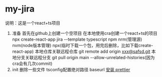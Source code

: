 # my-jira
说明：这是一个react+ts项目
1. 准备
 首先在github上创建一个空项目
 在本地使用cra创建一个react+ts的项目 npx create-react-app jira --template typescript
 npm nrm(管理源) nvm(node版本管理) npx(临时下载一个包，用完后删除，比如下载create-react-app)
 本地仓库关联远程仓库 git remote add origin xxx@safsd.git
 本地分支关联远程分支 git pull origin main  --allow-unrelated-histories(因为cra会有几次commit)
2. init 
 删除一些文件
 tsconfig配置绝对路径 baseurl
 [安装 prettier](https://www.prettier.cn/docs//install.html)
